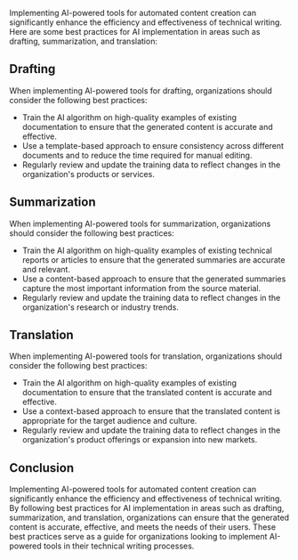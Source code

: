 

Implementing AI-powered tools for automated content creation can significantly enhance the efficiency and effectiveness of technical writing. Here are some best practices for AI implementation in areas such as drafting, summarization, and translation:

Drafting
--------

When implementing AI-powered tools for drafting, organizations should consider the following best practices:

* Train the AI algorithm on high-quality examples of existing documentation to ensure that the generated content is accurate and effective.
* Use a template-based approach to ensure consistency across different documents and to reduce the time required for manual editing.
* Regularly review and update the training data to reflect changes in the organization's products or services.

Summarization
-------------

When implementing AI-powered tools for summarization, organizations should consider the following best practices:

* Train the AI algorithm on high-quality examples of existing technical reports or articles to ensure that the generated summaries are accurate and relevant.
* Use a content-based approach to ensure that the generated summaries capture the most important information from the source material.
* Regularly review and update the training data to reflect changes in the organization's research or industry trends.

Translation
-----------

When implementing AI-powered tools for translation, organizations should consider the following best practices:

* Train the AI algorithm on high-quality examples of existing documentation to ensure that the translated content is accurate and effective.
* Use a context-based approach to ensure that the translated content is appropriate for the target audience and culture.
* Regularly review and update the training data to reflect changes in the organization's product offerings or expansion into new markets.

Conclusion
----------

Implementing AI-powered tools for automated content creation can significantly enhance the efficiency and effectiveness of technical writing. By following best practices for AI implementation in areas such as drafting, summarization, and translation, organizations can ensure that the generated content is accurate, effective, and meets the needs of their users. These best practices serve as a guide for organizations looking to implement AI-powered tools in their technical writing processes.
